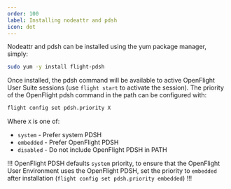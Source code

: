 ```yaml
---
order: 100
label: Installing nodeattr and pdsh
icon: dot
---
```


Nodeattr and pdsh can be installed using the yum package manager, simply:

```bash
sudo yum -y install flight-pdsh
```

Once installed, the pdsh command will be available to active OpenFlight User Suite sessions (use `flight start` to activate the session). The priority of the OpenFlight pdsh command in the path can be configured with:

```bash
flight config set pdsh.priority X
```

Where `X` is one of:

- `system` - Prefer system PDSH
- `embedded` - Prefer OpenFlight PDSH
- `disabled` - Do not include OpenFlight PDSH in PATH

!!!
OpenFlight PDSH defaults `system` priority, to ensure that the OpenFlight User Environment uses the OpenFlight PDSH, set the priority to `embedded` after installation (`flight config set pdsh.priority embedded`)
!!!
